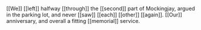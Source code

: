 [[We]] [[left]] halfway [[through]] the [[second]] part of Mockingjay, argued in the parking lot, and never [[saw]] [[each]] [[other]] [[again]]. [[Our]] anniversary, and overall a fitting [[memorial]] service.  